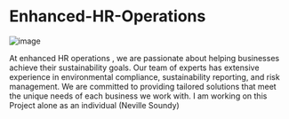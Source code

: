 # Enhanced-HR-Operations
![image](https://github.com/Neville256/Enhanced-HR-Operations/assets/125574183/9df7d1e1-b60c-424b-a437-d50bf1b866c8)

At enhanced HR operations , we are passionate about helping businesses achieve their sustainability goals. Our team of experts has extensive experience in environmental compliance, sustainability reporting, and risk management. We are committed to providing tailored solutions that meet the unique needs of each business we work with. 
I am working on this Project alone as an individual (Neville Soundy)
